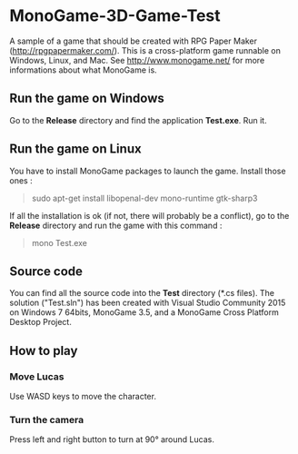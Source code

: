 # MonoGame-3D-Game-Test
A sample of a game that should be created with RPG Paper Maker (http://rpgpapermaker.com/). This is a cross-platform game runnable on Windows, Linux, and Mac. See http://www.monogame.net/ for more informations about what MonoGame is.

## Run the game on Windows

Go to the **Release** directory and find the application **Test.exe**. Run it. 

## Run the game on Linux

You have to install MonoGame packages to launch the game. Install those ones :

> sudo apt-get install libopenal-dev mono-runtime gtk-sharp3

If all the installation is ok (if not, there will probably be a conflict), go to the **Release** directory and run the game with this command :

> mono Test.exe

## Source code

You can find all the source code into the **Test** directory (*.cs files). The solution ("Test.sln") has been created with Visual Studio Community 2015 on Windows 7 64bits, MonoGame 3.5, and a MonoGame Cross Platform Desktop Project.

## How to play

### Move Lucas

Use WASD keys to move the character.

### Turn the camera

Press left and right button to turn at 90° around Lucas.